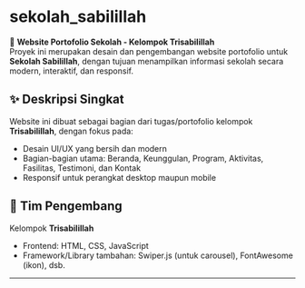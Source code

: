 # sekolah_sabilillah

📘 **Website Portofolio Sekolah - Kelompok Trisabilillah**  
Proyek ini merupakan desain dan pengembangan website portofolio untuk **Sekolah Sabilillah**, dengan tujuan menampilkan informasi sekolah secara modern, interaktif, dan responsif.

## ✨ Deskripsi Singkat
Website ini dibuat sebagai bagian dari tugas/portofolio kelompok **Trisabilillah**, dengan fokus pada:
- Desain UI/UX yang bersih dan modern
- Bagian-bagian utama: Beranda, Keunggulan, Program, Aktivitas, Fasilitas, Testimoni, dan Kontak
- Responsif untuk perangkat desktop maupun mobile

## 👥 Tim Pengembang
Kelompok **Trisabilillah**  
- Frontend: HTML, CSS, JavaScript  
- Framework/Library tambahan: Swiper.js (untuk carousel), FontAwesome (ikon), dsb.  

---
